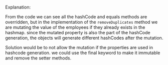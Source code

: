 Explanation:<br>

From the code we can see all the hashCode and equals methods are overridden, but in the 
implementation of the `removeDuplicates` method we are mutating the value of the employees 
if they already exists in the hashmap. since the mutated property is also the part of 
the hashCode generation, the objects will generate different hashCodes after the mutation.

Solution would be to not allow the mutation if the properties are used in hashcode generation.
we could use the final keyword to make it immutable and remove the setter methods.